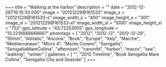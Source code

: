 +++
title = "Walking at the harbor"
description = ""
date = "2012-12-29T16:15:33.000"
image = "20121229@161533"
image_s = "20121229@161533-s"
image_width_s = "400"
image_height_s = "301"
image_xl = "20121229@161533-xl"
image_width_xl = "1000"
image_height_xl = "752"
gps_latitude = "43.72253055"
gps_longitude = "13.2219888666667"
phototags = [ "2012", "2012-12", "2012-12-29", "50mm", "Adriatic", "Ancona", "Book", "Europe", "Italy", "Marche", "Mediterranean", "Micro 4", "Monte Conero", "Senigallia", "SenigalliaMareCollina", "afternoon", "canonfd", "harbor", "macro", "sea", "walking", "winter" ]
galleries = [ "", "2012 Timeline", "Book Senigallia Mare Collina", "Senigallia City and Seaside" ]
+++
